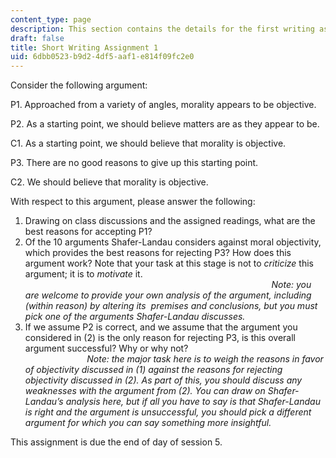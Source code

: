 ```yaml
---
content_type: page
description: This section contains the details for the first writing assignment.
draft: false
title: Short Writing Assignment 1
uid: 6dbb0523-b9d2-4df5-aaf1-e814f09fc2e0
---
```

Consider the following argument:

P1. Approached from a variety of angles, morality appears to be objective.

P2. As a starting point, we should believe matters are as they appear to be.

C1. As a starting point, we should believe that morality is objective.

P3. There are no good reasons to give up this starting point.

C2. We should believe that morality is objective.

With respect to this argument, please answer the following:

1. Drawing on class discussions and the assigned readings, what are the best reasons for accepting P1?
2. Of the 10 arguments Shafer-Landau considers against moral objectivity, which provides the best reasons for rejecting P3? How does this argument work? Note that your task at this stage is not to *criticize* this argument; it is to *motivate* it.                                                                                                                                                                               *Note: you are welcome to provide your own analysis of the argument, including (within reason) by altering its  premises and conclusions, but you must pick one of the arguments Shafer-Landau discusses.*
3. If we assume P2 is correct, and we assume that the argument you considered in (2) is the only reason for rejecting P3, is this overall argument successful? Why or why not?                                                                                *Note: the major task here is to weigh the reasons in favor of objectivity discussed in (1) against the reasons for rejecting objectivity discussed in (2). As part of this, you should discuss any weaknesses with the argument from (2). You can draw on Shafer-Landau’s analysis here, but if all you have to say is that Shafer-Landau is right and the argument is unsuccessful, you should pick a different argument for which you can say something more insightful.*

This assignment is due the end of day of session 5.